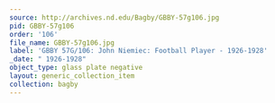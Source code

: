 ```yaml
---
source: http://archives.nd.edu/Bagby/GBBY-57g106.jpg
pid: GBBY-57g106
order: '106'
file_name: GBBY-57g106.jpg
label: 'GBBY 57G/106: John Niemiec: Football Player - 1926-1928'
_date: " 1926-1928"
object_type: glass plate negative
layout: generic_collection_item
collection: bagby
---
```

